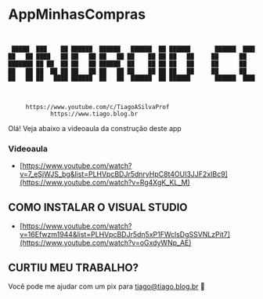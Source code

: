 # AppMinhasCompras


```sh


 █████  ███    ██ ██████  ██████   ██████  ██ ██████       ██████  ██████  ███    ███     ███████  ██████  ██      ██ ████████ ███████ 
██   ██ ████   ██ ██   ██ ██   ██ ██    ██ ██ ██   ██     ██      ██    ██ ████  ████     ██      ██    ██ ██      ██    ██    ██      
███████ ██ ██  ██ ██   ██ ██████  ██    ██ ██ ██   ██     ██      ██    ██ ██ ████ ██     ███████ ██    ██ ██      ██    ██    █████   
██   ██ ██  ██ ██ ██   ██ ██   ██ ██    ██ ██ ██   ██     ██      ██    ██ ██  ██  ██          ██ ██ ▄▄ ██ ██      ██    ██    ██      
██   ██ ██   ████ ██████  ██   ██  ██████  ██ ██████       ██████  ██████  ██      ██     ███████  ██████  ███████ ██    ██    ███████ 
                                                                                                      ▀▀                               
                                                                                                                                                                                                                           
```


         https://www.youtube.com/c/TiagoASilvaProf
                https://www.tiago.blog.br


Olá! Veja abaixo a videoaula da construção deste app

### Videoaula      
- [https://www.youtube.com/watch?v=7_eSjWJS_bg&list=PLHVpcBDJr5dnryHpC8t4OUI3JJF2xIBc9](https://www.youtube.com/watch?v=Rg4XgK_KL_M)


## COMO INSTALAR O VISUAL STUDIO
- [https://www.youtube.com/watch?v=16Efwzm1944&list=PLHVpcBDJr5dn5xP1FWclsDgSSVNLzPit7](https://www.youtube.com/watch?v=oGxdyWNp_AE)


## CURTIU MEU TRABALHO?
Você pode me ajudar com um pix para tiago@tiago.blog.br 🍻
